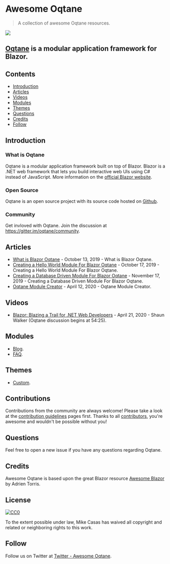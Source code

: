 # Awesome Oqtane


> A collection of awesome Oqtane resources.


[<img src="https://github.com/oqtane/framework/blob/master/oqtane.png?raw=true">](https://oqtane.org)

## [Oqtane](https://oqtane.org) is a modular application framework for Blazor.


## Contents
* [Introduction](#introduction)
* [Articles](#articles)
* [Videos](#videos)
* [Modules](#modules)
* [Themes](#themes)
* [Questions](#questions)
* [Credits](#credits)
* [Follow](#follow)

## Introduction

### What is Oqtane
Oqtane is a modular application framework built on top of Blazor. Blazor is a .NET web framework that lets you build interactive web UIs using C# instead of JavaScript. More information on the [official Blazor website](https://blazor.net).

### Open Source
Oqtane is an open source project with its source code hosted on [Github](https://github.com/oqtane/oqtane.framework).

### Community
Get invloved with Oqtane. Join the discussion at https://gitter.im/oqtane/community.

## Articles

* [What is Blazor Oqtane](http://blazorhelpwebsite.com/Blog/tabid/61/EntryId/4359/What-is-Blazor-Oqtane.aspx) - October 13, 2019 - What is Blazor Oqtane.
* [Creating a Hello World Module For Blazor Oqtane](http://blazorhelpwebsite.com/Blog/tabid/61/EntryId/4330/Creating-a-Hello-World-Module-For-Blazor-Oqtane.aspx) - October 17, 2019 - Creating a Hello World Module For Blazor Oqtane.
* [Creating a Database Driven Module For Blazor Oqtane](http://blazorhelpwebsite.com/Blog/tabid/61/EntryId/4331/Creating-a-Database-Driven-Module-For-Blazor-Oqtane.aspx) - November 17, 2019 - Creating a Database Driven Module For Blazor Oqtane.
* [Oqtane Module Creator](http://blazorhelpwebsite.com/Blog/tabid/61/EntryId/4374/Oqtane-Module-Creator.aspx) - April 12, 2020 - Oqtane Module Creator.

## Videos
* [Blazor: Blazing a Trail for .NET Web Developers](https://www.youtube.com/watch?reload=9&v=oRbdjmBhYpE&feature=youtu.be) - April 21, 2020 - Shaun Walker (Oqtane discussion begins at 54:25).

## Modules
* [Blog](https://github.com/oqtane/oqtane.module.blogs).
* [FAQ](https://github.com/jimspillane/JimS.FAQs.Module).

## Themes
* [Custom](https://github.com/oqtane/oqtane.theme.custom).

## Contributions 
Contributions from the community are always welcome! Please take a look at the [contribution guidelines](https://github.com/mikecasas/awesome-oqtane/blob/master/CONTRIBUTING.md) pages first. Thanks to all [contributors](https://github.com/mikecasas/awesome-oqtane/graphs/contributors), you're awesome and wouldn't be possible without you!

## Questions
Feel free to open a new issue if you have any questions regarding Oqtane.

## Credits
Awesome Oqtane is based upon the great Blazor resource [Awesome Blazor](https://github.com/AdrienTorris/awesome-blazor) by Adrien Torris.


## License

[![CC0](http://mirrors.creativecommons.org/presskit/buttons/88x31/svg/cc-zero.svg)](https://creativecommons.org/publicdomain/zero/1.0/)

To the extent possible under law, Mike Casas has waived all copyright and related or neighboring rights to this work.

## Follow
Follow us on Twitter at [Twitter - Awesome Oqtane](https://twitter.com/awesomeoqtane).